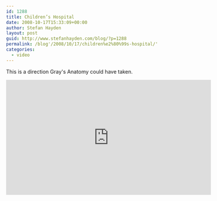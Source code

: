 ```yaml
---
id: 1288
title: Children’s Hospital
date: 2008-10-17T15:33:09+00:00
author: Stefan Hayden
layout: post
guid: http://www.stefanhayden.com/blog/?p=1288
permalink: /blog'/2008/10/17/children%e2%80%99s-hospital/'
categories:
  - video
---
```

This is a direction Gray's Anatomy could have taken.

<iframe width="560" height="315" src="https://www.youtube.com/embed/Q1NfJJ-GNEg&color1=0x3a3a3a&color2=0x999999&fs=1" title="YouTube video player" frameborder="0" allow="accelerometer; autoplay; clipboard-write; encrypted-media; gyroscope; picture-in-picture" allowfullscreen></iframe>
